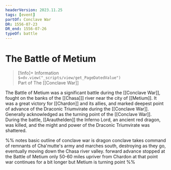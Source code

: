 ```yaml
---
headerVersion: 2023.11.25
tags: [event]
partOf: Conclave War
DR: 1556-07-23
DR_end: 1556-07-26
typeOf: battle
---
```

# The Battle of Metium
>[!info]+ Information  
> `$=dv.view("_scripts/view/get_PageDatedValue")`  
> Part of The [[Conclave War]]

The Battle of Metium was a significant battle during the [[Conclave War]], fought on the banks of the [[Chasa]]] river near the city of [[Metium]]. It was a great victory for [[Chardon]] and its allies, and marked deepest point of advance of the Draconic Triumvirate during the [[Conclave War]]. Generally acknowledged as the turning point of the [[Conclave War]]. During the battle, [[Arauthelden]] the Inferno Lord, an ancient red dragon, was killed, and the might and power of the Draconic Triumvirate was shattered. 

%% notes 
basic outline of conclave war is dragon conclave takes command of remnants of Cha'mutte's army and marches south, destroying as they go, eventually moving down the Chasa river valley.
forward advance stopped at the Battle of Metium only 50-60 miles upriver from Chardon
at that point war continues for a bit longer but Metium is turning point
%%